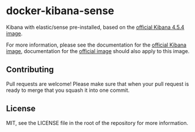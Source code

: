 docker-kibana-sense
===================

Kibana with elastic/sense pre-installed, based on the [official Kibana 4.5.4 image][1].

For more information, please see the documentation for the [official Kibana image][1], documentation for the [official image][1] should also apply to this image.

Contributing
------------

Pull requests are welcome! Please make sure that when your pull request is ready to merge that you squash it into one commit.

License
-------

MIT, see the LICENSE file in the root of the repository for more information.

[1]: https://hub.docker.com/_/kibana/
